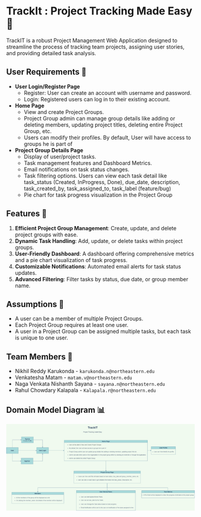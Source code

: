 # TrackIt : Project Tracking Made Easy 🚀

TrackIT is a robust Project Management Web Application designed to streamline the process of tracking team projects, assigning user stories, and providing detailed task analysis.


## User Requirements 📝

- **User Login/Register Page**
  - Register: User can create an account with username and password.
  - Login: Registered users can log in to their existing account.
- **Home Page**
  - View and create Project Groups.
  - Project Group admin can manage group details like adding or deleting members, updating project titles, deleting entire Project Group, etc.
  - Users can modify their profiles. By default, User will have access to groups he is part of
- **Project Group Details Page**
  - Display of user/project tasks.
  - Task management features and Dashboard Metrics.
  - Email notifications on task status changes.
  - Task filtering options. Users can view each task detail like task_status (Created, InProgress, Done), due_date, description, task_created_by, task_assigned_to, task_label (feature/bug)
  - Pie chart for task progress visualization in the Project Group

## Features 🌟

1. **Efficient Project Group Management**: Create, update, and delete project groups with ease.
2. **Dynamic Task Handling**: Add, update, or delete tasks within project groups.
3. **User-Friendly Dashboard**: A dashboard offering comprehensive metrics and a pie chart visualization of task progress.
4. **Customizable Notifications**: Automated email alerts for task status updates.
5. **Advanced Filtering**: Filter tasks by status, due date, or group member name.

## Assumptions 📌

- A user can be a member of multiple Project Groups.
- Each Project Group requires at least one user.
- A user in a Project Group can be assigned multiple tasks, but each task is unique to one user.

## Team Members 👥

- Nikhil Reddy Karukonda - `karukonda.n@northeastern.edu`
- Venkatesha Matam - `matam.v@northeastern.edu`
- Naga Venkata Nishanth Sayana - `sayana.n@northeastern.edu`
- Rahul Chowdary Kalapala - `Kalapala.r@northeastern.edu`

<!-- ## Domain Model Diagram 📊

![Project Tracking Domain Model](./project-tracking-domain-model.jpeg)  -->

## Domain Model Diagram 📊

<img alt="Project Tracking Domain Model" src="./project-tracking-domain-model.jpeg" height=“350” width=“720”>
